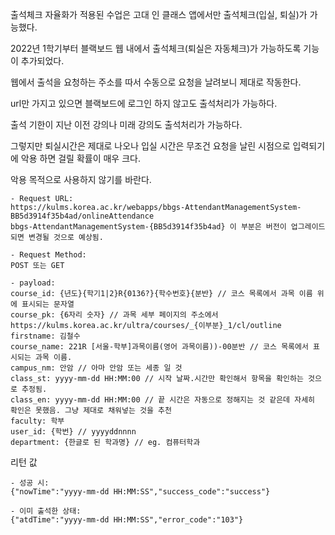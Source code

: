 출석체크 자율화가 적용된 수업은 고대 인 클래스 앱에서만 출석체크(입실, 퇴실)가 가능했다.

2022년 1학기부터 블랙보드 웹 내에서 출석체크(퇴실은 자동체크)가 가능하도록 기능이 추가되었다.

웹에서 출석을 요청하는 주소를 따서 수동으로 요청을 날려보니 제대로 작동한다.

url만 가지고 있으면 블랙보드에 로그인 하지 않고도 출석처리가 가능하다.

출석 기한이 지난 이전 강의나 미래 강의도 출석처리가 가능하다. 

그렇지만 퇴실시간은 제대로 나오나 입실 시간은 무조건 요청을 날린 시점으로 입력되기에 악용 하면 걸릴 확률이 매우 크다.

악용 목적으로 사용하지 않기를 바란다.

```
- Request URL: 
https://kulms.korea.ac.kr/webapps/bbgs-AttendantManagementSystem-BB5d3914f35b4ad/onlineAttendance
bbgs-AttendantManagementSystem-{BB5d3914f35b4ad} 이 부분은 버전이 업그레이드되면 변경될 것으로 예상됨.

- Request Method: 
POST 또는 GET

- payload: 
course_id: {년도}{학기1|2}R{0136?}{학수번호}{분반} // 코스 목록에서 과목 이름 위에 표시되는 문자열
course_pk: {6자리 숫자} // 과목 세부 페이지의 주소에서 https://kulms.korea.ac.kr/ultra/courses/_{이부분}_1/cl/outline
firstname: 김철수
course_name: 221R [서울-학부]과목이름(영어 과목이름))-00분반 // 코스 목록에서 표시되는 과목 이름.
campus_nm: 안암 // 아마 안암 또는 세종 일 것
class_st: yyyy-mm-dd HH:MM:00 // 시작 날짜.시간만 확인해서 항목을 확인하는 것으로 추정됨.
class_en: yyyy-mm-dd HH:MM:00 // 끝 시간은 자동으로 정해지는 것 같은데 자세히 확인은 못했음. 그냥 제대로 채워넣는 것을 추천
faculty: 학부
user_id: {학번} // yyyyddnnnn
department: {한글로 된 학과명} // eg. 컴퓨터학과
```

리턴 값
```
- 성공 시: 
{"nowTime":"yyyy-mm-dd HH:MM:SS","success_code":"success"}

- 이미 출석한 상태:
{"atdTime":"yyyy-mm-dd HH:MM:SS","error_code":"103"}
```